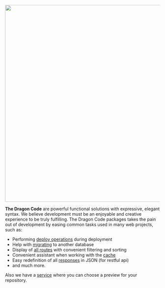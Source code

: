 <p align="center"><a href="https://dragon-code.pro" target="_blank"><img src="https://raw.githubusercontent.com/TheDragonCode/art/main/svg/big.svg" width="640"></a></p>

**The Dragon Code** are powerful functional solutions with expressive, elegant syntax. We believe development must be an enjoyable and creative experience to be truly fulfilling. The Dragon Code packages takes the pain out of development by easing common tasks used in many web projects, such as:

- Performing [deploy operations](https://github.com/TheDragonCode/laravel-deploy-operations) during deployment
- Help with [migrating](https://github.com/TheDragonCode/migrate-db) to another database
- Display of [all routes](https://github.com/TheDragonCode/pretty-routes) with convenient filtering and sorting
- Convenient assistant when working with the [cache](https://github.com/TheDragonCode/laravel-cache)
- Easy redefinition of all [responses](https://github.com/TheDragonCode/laravel-json-response) in JSON (for restful api)
- and much more.

Also we have a [service](https://preview.dragon-code.pro) where you can choose a preview for your repository.
